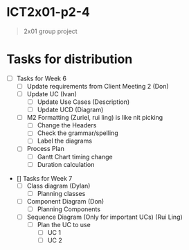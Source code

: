 # ICT2x01-p2-4
> 2x01 group project

# Tasks for distribution
- [ ] Tasks for Week 6
  - [ ] Update requirements from Client Meeting 2 (Don)
  - [ ] Update UC (Ivan) 
    - [ ] Update Use Cases (Description)
    - [ ] Update UCD (Diagram) 
  - [ ] M2 Formatting (Zuriel, rui ling) is like nit picking
    - [ ] Change the Headers
    - [ ] Check the grammar/spelling
    - [ ] Label the diagrams
  - [ ] Process Plan
    - [ ] Gantt Chart timing change
    - [ ] Duration calculation
- [] Tasks for Week 7
  - [ ] Class diagram (Dylan)
    - [ ] Planning classes
  - [ ] Component Diagram (Don)
    - [ ] Planning Components
  - [ ] Sequence Diagram (Only for important UCs) (Rui Ling)
    - [ ] Plan the UC to use
      - [ ] UC 1
      - [ ] UC 2
